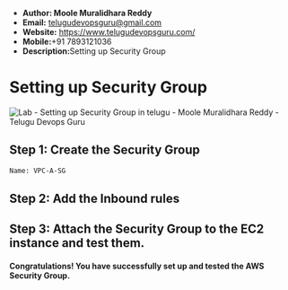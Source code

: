 + <b>Author: Moole Muralidhara Reddy</b></br>
+ <b>Email:</b> telugudevopsguru@gmail.com</br>
+ <b>Website:</b> https://www.telugudevopsguru.com/</br>
+ <b>Mobile:</b>+91 7893121036</br>
+ <b>Description:</b>Setting up Security Group</br>

# Setting up Security Group
![Lab - Setting up Security Group in telugu - Moole Muralidhara Reddy - Telugu Devops Guru]()

## Step 1: Create the Security Group
```xml
Name: VPC-A-SG
```
## Step 2: Add the Inbound rules
## Step 3: Attach the Security Group to the EC2 instance and test them.
####  Congratulations! You have successfully set up and tested the AWS Security Group.
